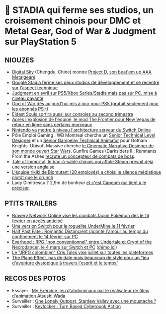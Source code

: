 # 🍪 STADIA qui ferme ses studios, un croisement chinois pour DMC et Metal Gear, God of War & Judgment sur PlayStation 5

## NIOUZES

- [Digital Sky](https://dt.digisky.com/) (Chengdu, Chine) montre [Project D, son beat'em up AAA Metalgearé](https://www.youtube.com/watch?v=ctLBX0dVgJA)
- [Google Stadia ferme ses deux studios de développement et se recentre sur l'aspect technique](https://kotaku.com/google-stadia-shuts-down-internal-studios-changing-bus-1846146761)
- [Judgment en avril sur PS5/Xbox Series/Stadia mais pas sur PC, mise à niveau payante](https://www.gematsu.com/2021/02/judgment-coming-to-ps5-xbox-series-and-stadia-on-april-23)
- [God of War dès aujourd'hui mis à jour pour PS5 (gratuit seulement pour les abonnés PS+)](https://www.gamekult.com/actualite/god-of-war-le-patch-ps5-arrive-le-2-fevrier-3050835605.html)
- [Eldest Souls sortira aussi sur consoles au second trimestre](https://www.gamekult.com/actualite/eldest-souls-s-annonce-sur-consoles-d-ancienne-et-nouvelle-generation-3050835599.html)
- [Après l'explosion de l'équipe, le mod The Frontier pour New Vegas de retour en ligne sans certains morceaux](https://www.eurogamer.net/articles/2021-02-01-fallout-the-frontier-is-back-online-with-some-content-removed-as-contributors-distance-themselves-from-mod)
- [Nintendo va mettre à niveau l'architecture serveur du Switch Online](https://www.nintendolife.com/news/2021/02/nintendo_is_replacing_its_multiplayer_server_system_dating_back_to_the_wii_u_and_3ds_era)
- Pôle Emploi Gaming : WB Montreal cherche un [Senior Technical Level Designer](https://wbgamesmontreal.com/jobs/senior-technical-level-designer/) et un [Senior Gampelay Technical Animator](https://wbgamesmontreal.com/jobs/senior-gameplay-technical-animator/) pour Gotham Knights. Ubisoft Massive cherche [le Cinematic Narrative Designer de son monde ouvert Star Wars](https://www.ubisoft.com/en-us/careers/search.aspx#sr-post-id=743999731137226). Gunfire Games (Darksiders III, Remnants From the Ashes [recrute un concepteur de combats de boss](https://www.gamasutra.com/view/news/376854/Get_a_job_Join_Gunfire_Games_as_a_Sr_Boss_Designer.php?utm_source=feedburner&utm_medium=feed&utm_campaign=Feed%3A+GamasutraFeatureArticles+%28Gamasutra+Feature+Articles%29).
- [Tale of Immortal, le bac-à-sable chinois qui affole Steam prévoit déjà une version anglaise](https://www.pcgamesn.com/tale-of-immortal/english-translation)
- [L'équipe rikiki de Biomutant (20 employés) a choisi le silence médiatique plutôt que le crunch](https://www.rockpapershotgun.com/biomutant-developers-experiment-101-avoiding-crunch)
- Lady Dimitrescu ? 2,9m de bonheur [et c'est Capcom qui tient à le préciser](https://twitter.com/RE_Games/status/1356391885816823808).

## PTITS TRAILERS

- [Bravery Network Online vise les combats façon Pokémon dès le 16 février en accès anticipé](https://www.youtube.com/watch?v=KVJHivRFKZw&feature=youtu.be)
- [Une version Switch pour le roguelite UnderMine le 11 février](https://www.youtube.com/watch?v=nMHTaSaNHV0)
- [Half Past Fate : Romantic Distancient raconte l'amour au temps du confinement le 14 février sur PC](https://www.youtube.com/watch?v=HXsP4bieYhk)
- [Everhood : RPG "non conventionnel" entre Undertale et Crypt of the Necrodancer, le 4 mars sur Switch et PC](https://www.youtube.com/watch?v=XmfbwVDVZU4) ([démo ici](https://store.steampowered.com/app/1229380/Everhood/))
- [Le "JRPG colombien" Cris Tales vise juillet sur toutes les plateformes](https://www.gamekult.com/actualite/le-jrpg-colombien-crist-tales-s-annonce-pour-le-mois-de-juillet-3050835593.html?utm_term=Autofeed&utm_medium=Social&utm_source=Twitter#Echobox=1612192094)
- [The Plane Effect, pas de date mais beaucoup de style pour un "jeu d'aventure dystopique à travers l'esprit et le temps"](https://www.youtube.com/watch?v=SS141ileMy0)

## RECOS DES POTOS

- Essayer : [My Exercice, jeu d'abdominaux par le réalisateur de films d'animation Atsushi Wada](https://store.steampowered.com/app/1004330/My_Exercise/)
- Surveiller : [One Lonely Outpost, Stardew Valley avec une moustache ?](https://store.steampowered.com/app/1465550/One_Lonely_Outpost/)
- Surveiller : [Keylocker : Turn Based Cyberpunk Action](https://store.steampowered.com/app/1325040/Keylocker__Turn_Based_Cyberpunk_Action/?l=french)
